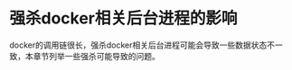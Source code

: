 # 强杀docker相关后台进程的影响<a name="ZH-CN_TOPIC_0184808211"></a>

docker的调用链很长，强杀docker相关后台进程可能会导致一些数据状态不一致，本章节列举一些强杀可能导致的问题。


